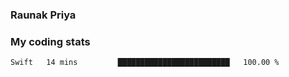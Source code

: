 ### Raunak Priya

### My coding stats

<!--START_SECTION:waka-->
```text
Swift   14 mins         █████████████████████████   100.00 % 
```
<!--END_SECTION:waka-->
